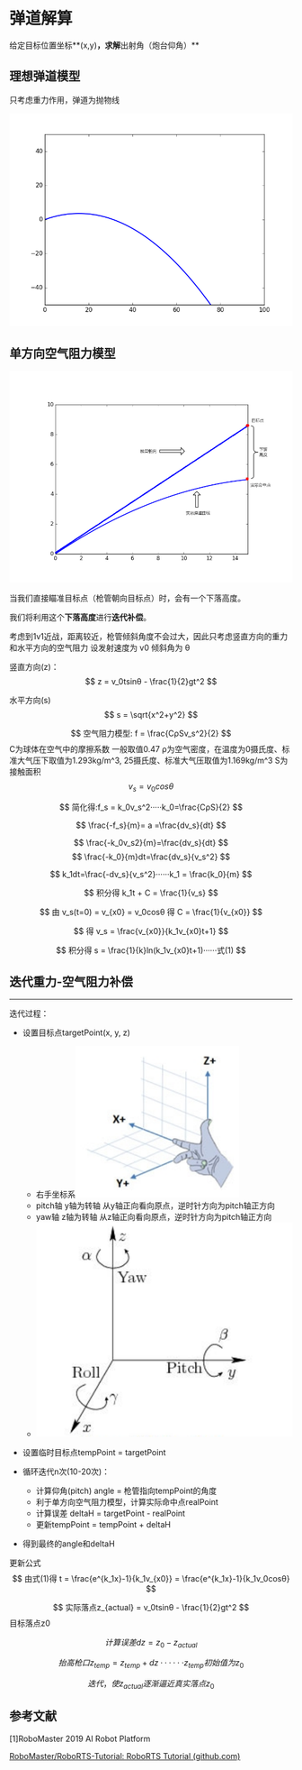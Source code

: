 

# 弹道解算

给定目标位置坐标**(x,y)**，求解**出射角（炮台仰角）**

## 理想弹道模型

只考虑重力作用，弹道为抛物线

![projectile](./pic/projectile.png)





## 单方向空气阻力模型

![projectile_model](.\pic\projectile_model.png)

当我们直接瞄准目标点（枪管朝向目标点）时，会有一个下落高度。 

我们将利用这个**下落高度**进行**迭代补偿**。



考虑到1v1近战，距离较近，枪管倾斜角度不会过大，因此只考虑竖直方向的重力和水平方向的空气阻力
设发射速度为 v0 倾斜角为 θ

竖直方向(z)：
$$
z = v_0tsinθ - \frac{1}{2}gt^2
$$

水平方向(s)
$$
s = \sqrt{x^2+y^2}
$$

$$
空气阻力模型: f = \frac{CρSv_s^2}{2}  
$$
C为球体在空气中的摩擦系数 一般取值0.47
ρ为空气密度，在温度为0摄氏度、标准大气压下取值为1.293kg/m^3, 25摄氏度、标准大气压取值为1.169kg/m^3
S为接触面积
$$
v_s = v_0cosθ
$$

$$
简化得:f_s = k_0v_s^2·····k_0=\frac{CρS}{2}  
$$

$$
\frac{-f_s}{m}= a =\frac{dv_s}{dt}
$$


$$
\frac{-k_0v_s2}{m}=\frac{dv_s}{dt}
$$
$$
\frac{-k_0}{m}dt=\frac{dv_s}{v_s^2}
$$

$$
k_1dt=\frac{-dv_s}{v_s^2}······k_1 = \frac{k_0}{m}
$$

$$
积分得 k_1t + C = \frac{1}{v_s}
$$


$$
由 v_s(t=0) = v_{x0} = v_0cosθ 得 C = \frac{1}{v_{x0}}
$$

$$
得 v_s = \frac{v_{x0}}{k_1v_{x0}t+1}
$$

$$
积分得 s = \frac{1}{k}ln(k_1v_{x0}t+1)······式(1)
$$
## 迭代重力-空气阻力补偿

------

迭代过程：

* 设置目标点targetPoint(x, y, z)
  * 右手坐标系![](./pic/coordinate.jpg)
  * pitch轴 y轴为转轴 从y轴正向看向原点，逆时针方向为pitch轴正方向
  * yaw轴 z轴为转轴 从z轴正向看向原点，逆时针方向为pitch轴正方向
  * ![](./pic/rotations.png)



* 设置临时目标点tempPoint = targetPoint
* 循环迭代n次(10-20次)：
  * 计算仰角(pitch)   angle = 枪管指向tempPoint的角度
  * 利于单方向空气阻力模型，计算实际命中点realPoint
  * 计算误差 deltaH = targetPoint - realPoint
  * 更新tempPoint = tempPoint + deltaH
* 得到最终的angle和deltaH


更新公式
$$
由式(1)得 t = \frac{e^{k_1x}-1}{k_1v_{x0}} = \frac{e^{k_1x}-1}{k_1v_0cosθ}
$$

$$
实际落点z_{actual} = v_0tsinθ - \frac{1}{2}gt^2
$$
目标落点z0

$$
计算误差 dz = z_0 - z_{actual}
$$

$$
抬高枪口 z_{temp} = z_{temp} + dz ······z_{temp}初始值为z_0 
$$

$$
迭代，使z_{actual}逐渐逼近真实落点z_0
$$




## 参考文献

[1]RoboMaster 2019 AI Robot Platform

[RoboMaster/RoboRTS-Tutorial: RoboRTS Tutorial (github.com)](https://github.com/RoboMaster/RoboRTS-Tutorial)